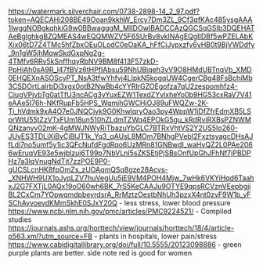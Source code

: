 https://watermark.silverchair.com/0738-2898-14_2_97.pdf?token=AQECAHi208BE49Ooan9kkhW_Ercy7Dm3ZL_9Cf3qfKAc485ysgAAA1IwggNOBgkqhkiG9w0BBwagggM_MIIDOwIBADCCAzQGCSqGSIb3DQEHATAeBglghkgBZQMEAS4wEQQMWZV5F6SUrBv8vkINAgEQgIIDBf5wPZELAbKXix06tD7Z4TMc5hfZbxOEuOLodC0eOaKA_hFfCjJypxzfy6yHB0t9BjVWDdfy_9n1gW5jhMqwSkdGxpNg2g-4TMfv6RRv5kSnffhqyRbNV9BM8f413F57zkD-PpHiAh0sA9R_l47fBVz6tHPfIAbsu59NhUBiqeh3vV9O8HMdUBTnqVb_XMD0EHQEXnASOScyPT_NsA3tfwYhfvj4LIpkN5kogqUW4CgerCBg48FsBchiMb3CSDOrtLalrbDi3xgx0otB2NwBb4cYYRIrGZOEgofza7qU2zespomhfz4-CiugVPjvbTg0atTfU3ncACg3yYuxEZW1TexdZYvlxheYo0b9HG53cxRaV7V41eAAe5I76h-NKfRupFb5HPS_WqmjhGWCHjOJ89uFWQZw-2K-Ti_hVdmk9xA4O7e0JNQCjvk9G0KhwlqryOao3py4WppW1iDfZfrEdmXB5LSprWtU55tZzVTxFUm18un510hZLdmTZWq4EPOkG5gu_kRdRviRXBsPZNWMQNzanyv02mK-4gMWJNWyRiTbazuYbGLC7BTRxVhtVS2Y2US5Io260-JUvES3TDLiXiBvCjBlJT1k_Yq3_qAUsL8MOm7BNhgPVebI2FxztsyagcDHsAJfLdi7no5umf5y1ic3QFcNufdFgdRqo6UzMRn81GNBwdI_waHvQZ2L0PAe2066wEruqVE93e5wjblzuj6T99p7NbVLnI5sZKSEtjPjSBsOnfUpGhJFhNf7jPBDPHz7a3lqVnugNdTit7zzPOE9P0-gUCSLcnHK8fpOmZs_zUOAqmQSq8gze28Acvs-_XNHWH9UX1pJyqLZV7huVegUu5jE9VM4POH4Mjw_7wHk6VKYiHqd6TaahxJ2G7FXTjL0AQx19oO60wh6BK_7rS5KeCAAJu9OTYE9qpsRCVznVEepbgjiBL2CxCm7YOpwqmdpbeyrdsrA_RrMztzOestbNhUh3pzxX4nt0zvF9W1b_yFSChAyvoevdKMmSkhE0SJxY20Q - less stress, lower blood pressure
https://www.ncbi.nlm.nih.gov/pmc/articles/PMC9224521/ - Compiled studies
https://journals.ashs.org/horttech/view/journals/horttech/18/4/article-p563.xml?utm_source=FB - plants in hospitals, lower pain/stress 
https://www.cabidigitallibrary.org/doi/full/10.5555/20123098886 - green purple plants are better. side note red is good for women